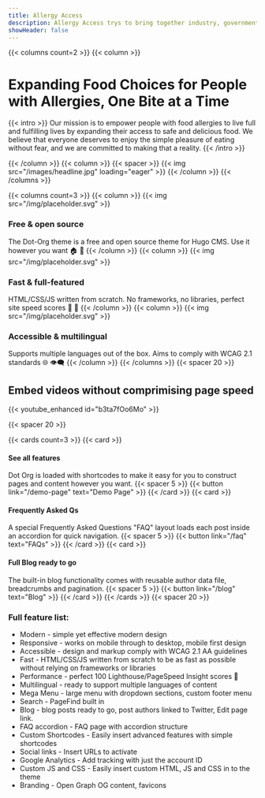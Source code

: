 ```yaml
---
title: Allergy Access
description: Allergy Access trys to bring together industry, government and charities to help open access to more allergy foods. 
showHeader: false
---
```


{{< columns count=2 >}}
{{< column >}}
# Expanding Food Choices for People with Allergies, One Bite at a Time

{{< intro >}}
Our mission is to empower people with food allergies to live full and fulfilling lives by expanding their access to safe and delicious food. We believe that everyone deserves to enjoy the simple pleasure of eating without fear, and we are committed to making that a reality.
{{< /intro >}}

{{< /column >}}
{{< column >}}
{{< spacer >}}
{{< img src="/images/headline.jpg" loading="eager" >}}
{{< /column >}}
{{< /columns >}}

{{< columns count=3 >}}
{{< column >}}
{{< img src="/img/placeholder.svg" >}}
### Free & open source
The Dot-Org theme is a free and open source theme for Hugo CMS. Use it however you want 🏠 🧱
{{< /column >}}
{{< column >}}
{{< img src="/img/placeholder.svg" >}}
### Fast & full-featured
HTML/CSS/JS written from scratch. No frameworks, no libraries, perfect site speed scores 🚀 🧨
{{< /column >}}
{{< column >}}
{{< img src="/img/placeholder.svg" >}}
### Accessible & multilingual
Supports multiple languages out of the box. Aims to comply with WCAG 2.1 standards 🌐 👁️‍🗨️
{{< /column >}}
{{< /columns >}}
{{< spacer 20 >}}
## Embed videos without comprimising page speed

{{< youtube_enhanced id="b3ta7fOo6Mo" >}}

{{< spacer 20 >}}

{{< cards count=3 >}}
{{< card >}}
#### See all features
Dot Org is loaded with shortcodes to make it easy for you to construct pages and content however you want.
{{< spacer 5 >}}
{{< button link="/demo-page" text="Demo Page" >}}
{{< /card >}}
{{< card >}}
#### Frequently Asked Qs
A special Frequently Asked Questions "FAQ" layout loads each post inside an accordion for quick navigation.
{{< spacer 5 >}}
{{< button link="/faq" text="FAQs" >}}
{{< /card >}}
{{< card >}}
#### Full Blog ready to go
The built-in blog functionality comes with reusable author data file, breadcrumbs and pagination.
{{< spacer 5 >}}
{{< button link="/blog" text="Blog" >}}
{{< /card >}}
{{< /cards >}}
{{< spacer 20 >}}

### Full feature list:

- Modern - simple yet effective modern design
- Responsive - works on mobile through to desktop, mobile first design
- Accessible - design and markup comply with WCAG 2.1 AA guidelines
- Fast - HTML/CSS/JS written from scratch to be as fast as possible without relying on frameworks or libraries
- Performance - perfect 100 Lighthouse/PageSpeed Insight scores :rocket:
- Multilingual - ready to support multiple languages of content
- Mega Menu - large menu with dropdown sections, custom footer menu
- Search - PageFind built in
- Blog - blog posts ready to go, post authors linked to Twitter, Edit page link.
- FAQ accordion - FAQ page with accordion structure
- Custom Shortcodes - Easily insert advanced features with simple shortcodes
- Social links - Insert URLs to activate
- Google Analytics - Add tracking with just the account ID
- Custom JS and CSS - Easily insert custom HTML, JS and CSS in to the theme
- Branding - Open Graph OG content, favicons